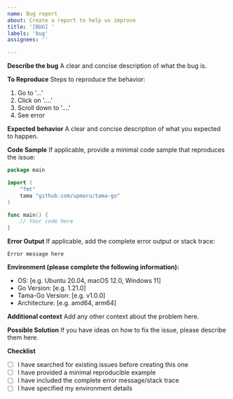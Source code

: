 ```yaml
---
name: Bug report
about: Create a report to help us improve
title: '[BUG] '
labels: 'bug'
assignees: ''

---
```


**Describe the bug**
A clear and concise description of what the bug is.

**To Reproduce**
Steps to reproduce the behavior:
1. Go to '...'
2. Click on '....'
3. Scroll down to '....'
4. See error

**Expected behavior**
A clear and concise description of what you expected to happen.

**Code Sample**
If applicable, provide a minimal code sample that reproduces the issue:

```go
package main

import (
    "fmt"
    tama "github.com/upmaru/tama-go"
)

func main() {
    // Your code here
}
```

**Error Output**
If applicable, add the complete error output or stack trace:

```
Error message here
```

**Environment (please complete the following information):**
 - OS: [e.g. Ubuntu 20.04, macOS 12.0, Windows 11]
 - Go Version: [e.g. 1.21.0]
 - Tama-Go Version: [e.g. v1.0.0]
 - Architecture: [e.g. amd64, arm64]

**Additional context**
Add any other context about the problem here.

**Possible Solution**
If you have ideas on how to fix the issue, please describe them here.

**Checklist**
- [ ] I have searched for existing issues before creating this one
- [ ] I have provided a minimal reproducible example
- [ ] I have included the complete error message/stack trace
- [ ] I have specified my environment details
